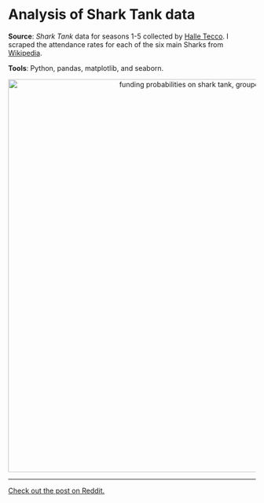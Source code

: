 # Analysis of Shark Tank data

**Source**: *Shark Tank* data for seasons 1-5 collected by [Halle Tecco](https://www.quora.com/What-have-you-learned-from-watching-the-television-program-Shark-Tank/answer/Halle-Tecco). I scraped the attendance rates for each of the six main Sharks from [Wikipedia](https://en.wikipedia.org/wiki/List_of_Shark_Tank_episodes).

**Tools**: Python, pandas, matplotlib, and seaborn.

<p align="center">
  <a href="https://www.reddit.com/r/dataisbeautiful/comments/8wr8ko/funding_probabilities_on_shark_tank_grouped_by/">
  <img src="https://i.redd.it/1cqf2uiwzg811.png" alt="funding probabilities on shark tank, grouped by gender" width="800">
</p>

---
Check out the post on Reddit.
